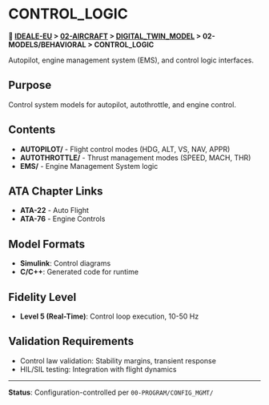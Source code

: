 # CONTROL_LOGIC

**📍 [IDEALE-EU](../../../../) > [02-AIRCRAFT](../../../) > [DIGITAL_TWIN_MODEL](../../) > 02-MODELS/BEHAVIORAL > CONTROL_LOGIC**

Autopilot, engine management system (EMS), and control logic interfaces.

## Purpose

Control system models for autopilot, autothrottle, and engine control.

## Contents

- **AUTOPILOT/** - Flight control modes (HDG, ALT, VS, NAV, APPR)
- **AUTOTHROTTLE/** - Thrust management modes (SPEED, MACH, THR)
- **EMS/** - Engine Management System logic

## ATA Chapter Links

- **ATA-22** - Auto Flight
- **ATA-76** - Engine Controls

## Model Formats

- **Simulink**: Control diagrams
- **C/C++**: Generated code for runtime

## Fidelity Level

- **Level 5 (Real-Time)**: Control loop execution, 10-50 Hz

## Validation Requirements

- Control law validation: Stability margins, transient response
- HIL/SIL testing: Integration with flight dynamics

---

**Status**: Configuration-controlled per `00-PROGRAM/CONFIG_MGMT/`
